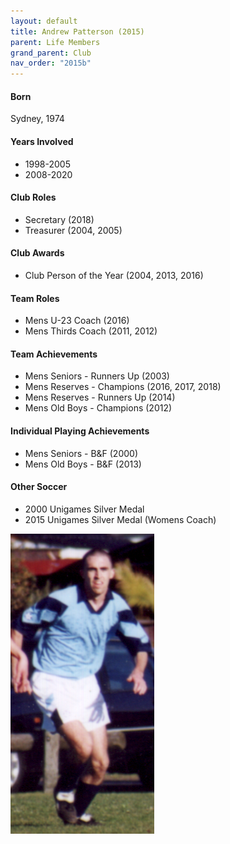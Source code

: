 ```yaml
---
layout: default
title: Andrew Patterson (2015)
parent: Life Members
grand_parent: Club
nav_order: "2015b"
---
```


#### Born
 
Sydney, 1974

#### Years Involved

* 1998-2005
* 2008-2020

#### Club Roles

* Secretary (2018)
* Treasurer (2004, 2005)

#### Club Awards

* Club Person of the Year (2004, 2013, 2016) 

#### Team Roles

* Mens U-23 Coach (2016) 
* Mens Thirds Coach (2011, 2012) 

#### Team Achievements

* Mens Seniors - Runners Up (2003)
* Mens Reserves - Champions (2016, 2017, 2018)
* Mens Reserves - Runners Up (2014)
* Mens Old Boys - Champions (2012)

#### Individual Playing Achievements

* Mens Seniors - B&F (2000) 
* Mens Old Boys - B&F (2013) 

#### Other Soccer

* 2000 Unigames Silver Medal
* 2015 Unigames Silver Medal (Womens Coach)

![](patto.png)